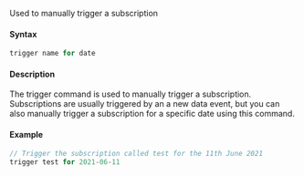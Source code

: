 Used to manually trigger a subscription

#### Syntax
```js
trigger name for date
```
#### Description

The trigger command is used to manually trigger a subscription. Subscriptions are usually triggered by an a new data event, but you can also manually trigger a subscription for a specific date using this command.

#### Example
```js
// Trigger the subscription called test for the 11th June 2021
trigger test for 2021-06-11
```
